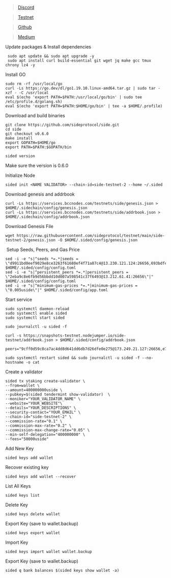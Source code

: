 
 > [Discord](https://discord.gg/sideprotocol/)

 > [Testnet](https://testnet.side.one/staking/)

 > [Github](https://github.com/sideprotocol/)

 > [Medium](https://medium.com/@SideProtocol/from-s1-to-s5-side-protocols-path-towards-a-modular-future-e5b7ef137e1a/)


Update packages & Install dependencies
              
     sudo apt update && sudo apt upgrade -y
     sudo apt install curl build-essential git wget jq make gcc tmux chrony lz4 -y
            
Install GO
            
    sudo rm -rf /usr/local/go
    curl -Ls https://go.dev/dl/go1.19.10.linux-amd64.tar.gz | sudo tar -xzf - -C /usr/local
    eval $(echo 'export PATH=$PATH:/usr/local/go/bin' | sudo tee /etc/profile.d/golang.sh)
    eval $(echo 'export PATH=$PATH:$HOME/go/bin' | tee -a $HOME/.profile)
              
Download and build binaries

    git clone https://github.com/sideprotocol/side.git
    cd side
    git checkout v0.6.0
    make install
    export GOPATH=$HOME/go
    export PATH=$PATH:$GOPATH/bin
    
    sided version 
Make sure the version is 0.6.0

              
Initialize Node
              
    sided init <NAME VALIDATOR> --chain-id=side-testnet-2 --home ~/.sided
            
Download genesis and addrbook
              
    curl -Ls https://services.bccnodes.com/testnets/side/genesis.json > $HOME/.sidechain/config/genesis.json
    curl -Ls https://services.bccnodes.com/testnets/side/addrbook.json > $HOME/.sidechain/config/addrbook.json
              
Download Genesis File
     
    wget https://raw.githubusercontent.com/sideprotocol/testnet/main/side-testnet-2/genesis.json -O $HOME/.sided/config/genesis.json
​
Setup Seeds, Peers, and Gas Price

    sed -i -e "s|^seeds *=.*|seeds = \"d9911bd0eef9029e8ce3263f61680ef4f71a87c4@13.230.121.124:26656,693bdfec73a81abddf6f758aa49321de48456a96@13.231.67.192:26656\"|" $HOME/.sided/config/config.toml
    sed -i -e "s|^persistent_peers *=.*|persistent_peers = \"2eba9c8e6fb9d56bbdd10d007a598541c37f6493@13.212.61.41:26656\"|" $HOME/.sided/config/config.toml
    sed -i -e "s|^minimum-gas-prices *=.*|minimum-gas-prices = \"0.005uside\"|" $HOME/.sided/config/app.toml
            
            
Start service
            
    sudo systemctl daemon-reload
    sudo systemctl enable sided
    sudo systemctl start sided
            
    sudo journalctl -u sided -f

    curl -s https://snapshots-testnet.nodejumper.io/side-testnet/addrbook.json > $HOME/.sided/config/addrbook.json
     peers="9cff0d59c8ca7ac4dd8d641dd6db7d26dfe0e275@173.249.21.127:26656,e77c79648c42f4cbca7e07df53084f73ecac8438@144.126.147.42:656,b2c567c0a698a705ecccab7867632acff4844b2c@38.242.225.98:26656,ccfea7dc3466f74f6a3261d643115f36969c8f3f@65.21.230.12:36656,103321716df75cdf5b8a70cc2fe3ef508de8edb2@161.97.136.24:26656,a3320bcde00a5e1271ecb24e2582c6a393998e02@65.108.233.225:11356,3123a64b713fb712726b0e6035bbca5c143a7989@65.109.67.8:26656,bba20748d8d7b3cb073d9bd9d346d2ca6500ff0f@74.50.67.222:26959,aec730338646650444756599d4cd89cef67f3e23@136.243.9.249:36656,6be4b72d76c4a5e3bb38725323c6b326c9852a81@103.193.175.10:26656,6def6906f05a0d10a671d3cd2005529d320bb3c7@152.228.208.164:26656,3606b846ba099a4a95d1c32f6ab38c966f7362b7@109.199.121.125:26656,aeda846f6aa35c82014e76b461ba7d5bb50ee1a4@109.199.125.110:26656,067ccc939526ec0332e76827afb8b7226fc143b4@167.86.72.144:26656,91a35595954798b0d527425eaa95977d73943a88@45.129.183.252:26656,8e33f96520e74dcd3db95c9d85808400fde39d8b@161.97.74.179:26656,09a972c7f21e16ccc54259edf4b8825725da329a@45.13.59.186:26656,3acdf7ea90e1b3400f41aae803320b3a700db66a@84.247.149.117:26656,b1918afbdb088936466e8488c849ff3e67dc3265@173.249.57.190:26656,264f3b5e3c0481b3cf87239794392a922003b1cb@37.60.227.2:45656"

    sudo systemctl restart sided && sudo journalctl -u sided -f --no-hostname -o cat

Create a validator
            
    sided tx staking create-validator \
    --from=wallet \
    --amount=400000000uside \
    --pubkey=$(sided tendermint show-validator)  \
    --moniker="YOUR_VALIDATOR_NAME" \
    --website="YOUR_WEBSITE"\
    --details="YOUR_DESCRIPTIONS" \
    --security-contact="YOUR_EMAIL" \
    --chain-id="side-testnet-2" \
    --commission-rate="0.1" \
    --commission-max-rate="0.2" \
    --commission-max-change-rate="0.05" \
    --min-self-delegation="400000000" \
    --fees="50000uside"

Add New Key
            
    sided keys add wallet
            
Recover existing key
            
    sided keys add wallet --recover

List All Keys
            
    sided keys list

Delete Key
            
    sided keys delete wallet

Export Key (save to wallet.backup)
            
    sided keys export wallet

Import Key
            
    sided keys import wallet wallet.backup

Export Key (save to wallet.backup)
            
    sided q bank balances $(sided keys show wallet -a)
